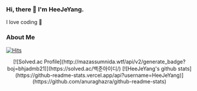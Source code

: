 ### Hi, there 👋 I'm HeeJeYang.
I love coding 💓

### About Me

[![Hits](https://hits.seeyoufarm.com/api/count/incr/badge.svg?url=https%3A%2F%2Fgithub.com%2FHeeJeYang&count_bg=%2379C83D&title_bg=%23555555&icon=&icon_color=%23E7E7E7&title=hits&edge_flat=false)](https://hits.seeyoufarm.com)

<div align="center">
[![Solved.ac Profile](http://mazassumnida.wtf/api/v2/generate_badge?boj=bhjadmb21)](https://solved.ac/백준아이디/)
[![HeeJeYang's github stats](https://github-readme-stats.vercel.app/api?username=HeeJeYang)](https://github.com/anuraghazra/github-readme-stats)
</div>

